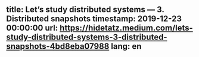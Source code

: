 title: Let’s study distributed systems — 3. Distributed snapshots
timestamp: 2019-12-23 00:00:00
url: https://hidetatz.medium.com/lets-study-distributed-systems-3-distributed-snapshots-4bd8eba07988
lang: en
---
